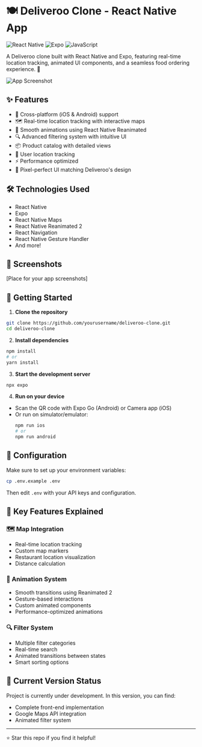 # 🍽️ Deliveroo Clone - React Native App 

![React Native](https://img.shields.io/badge/React_Native-20232A?style=for-the-badge&logo=react&logoColor=61DAFB)
![Expo](https://img.shields.io/badge/Expo-000020?style=for-the-badge&logo=expo&logoColor=white)
![JavaScript](https://img.shields.io/badge/JavaScript-F7DF1E?style=for-the-badge&logo=javascript&logoColor=black)

A Deliveroo clone built with React Native and Expo, featuring real-time location tracking, animated UI components, and a seamless food ordering experience. 🚀

![App Screenshot](https://images-tobi.s3.eu-north-1.amazonaws.com/Aspen_Travel_App_Exploration-_Mobile_App_Design.png)

## ✨ Features

- 📱 Cross-platform (iOS & Android) support
- 🗺️ Real-time location tracking with interactive maps
- 🎨 Smooth animations using React Native Reanimated
- 🔍 Advanced filtering system with intuitive UI
- 📦 Product catalog with detailed views
- 🎯 User location tracking
- ⚡ Performance optimized
- 🎨 Pixel-perfect UI matching Deliveroo's design

## 🛠️ Technologies Used

- React Native
- Expo
- React Native Maps
- React Native Reanimated 2
- React Navigation
- React Native Gesture Handler
- And more!

## 📱 Screenshots
[Place for your app screenshots]

## 🚀 Getting Started

1. **Clone the repository**
```bash
git clone https://github.com/yourusername/deliveroo-clone.git
cd deliveroo-clone
```

2. **Install dependencies**
```bash
npm install
# or
yarn install
```

3. **Start the development server**
```bash
npx expo
```

4. **Run on your device**
- Scan the QR code with Expo Go (Android) or Camera app (iOS)
- Or run on simulator/emulator:
  ```bash
  npm run ios
  # or
  npm run android
  ```

## 🔧 Configuration

Make sure to set up your environment variables:
```bash
cp .env.example .env
```
Then edit `.env` with your API keys and configuration.

## 🎯 Key Features Explained

### 🗺️ Map Integration
- Real-time location tracking
- Custom map markers
- Restaurant location visualization
- Distance calculation

### 🔄 Animation System
- Smooth transitions using Reanimated 2
- Gesture-based interactions
- Custom animated components
- Performance-optimized animations

### 🔍 Filter System
- Multiple filter categories
- Real-time search
- Animated transitions between states
- Smart sorting options

## 📝 Current Version Status
Project is currently under development. In this version, you can find:
- Complete front-end implementation
- Google Maps API integration
- Animated filter system

---
⭐️ Star this repo if you find it helpful!
